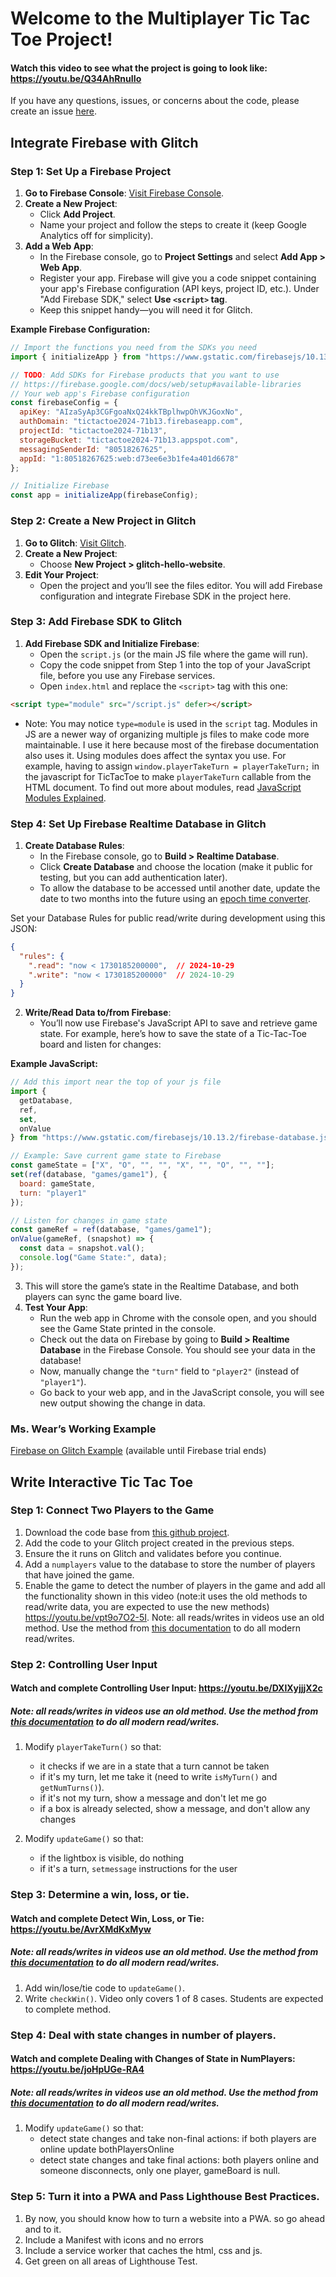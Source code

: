 # Welcome to the Multiplayer Tic Tac Toe Project! 

#### Watch this video to see what the project is going to look like: <https://youtu.be/Q34AhRnuIIo> 

If you have any questions, issues, or concerns about the code, please create an issue [here](https://github.com/lwear/FirebaseTicTacToe/issues/new).

## Integrate Firebase with Glitch



### Step 1: Set Up a Firebase Project

1. **Go to Firebase Console**: [Visit Firebase Console](https://console.firebase.google.com/).
2. **Create a New Project**:
   - Click **Add Project**.
   - Name your project and follow the steps to create it (keep Google Analytics off for simplicity).
3. **Add a Web App**:
   - In the Firebase console, go to **Project Settings** and select **Add App > Web App**.
   - Register your app. Firebase will give you a code snippet containing your app's Firebase configuration (API keys, project ID, etc.). Under "Add Firebase SDK," select **Use `<script>` tag**.
   - Keep this snippet handy—you will need it for Glitch.

**Example Firebase Configuration:**

```javascript
// Import the functions you need from the SDKs you need
import { initializeApp } from "https://www.gstatic.com/firebasejs/10.13.2/firebase-app.js";

// TODO: Add SDKs for Firebase products that you want to use
// https://firebase.google.com/docs/web/setup#available-libraries
// Your web app's Firebase configuration
const firebaseConfig = {
  apiKey: "AIzaSyAp3CGFgoaNxQ24kkTBplhwpOhVKJGoxNo",
  authDomain: "tictactoe2024-71b13.firebaseapp.com",
  projectId: "tictactoe2024-71b13",
  storageBucket: "tictactoe2024-71b13.appspot.com",
  messagingSenderId: "80518267625",
  appId: "1:80518267625:web:d73ee6e3b1fe4a401d6678"
};

// Initialize Firebase
const app = initializeApp(firebaseConfig);
```
### **Step 2: Create a New Project in Glitch**

1. **Go to Glitch**: [Visit Glitch](https://glitch.com/).  
2. **Create a New Project**:  
   * Choose **New Project \> glitch-hello-website**.  
3. **Edit Your Project**:  
   * Open the project and you’ll see the files editor. You will add Firebase configuration and integrate Firebase SDK in the project here.

### **Step 3: Add Firebase SDK to Glitch**

1. **Add Firebase SDK and Initialize Firebase**:  
   * Open the `script.js` (or the main JS file where the game will run).  
   * Copy the code snippet from Step 1 into the top of your JavaScript file, before you use any Firebase services.
   * Open `index.html` and replace the `<script>` tag with this one:
  ```html
  <script type="module" src="/script.js" defer></script>
  ```

   * Note: You may notice `type=module` is used in the `script` tag.  Modules in JS are a newer way of organizing multiple js files to make code more maintainable.  I use it here because most of the firebase documentation also uses it. Using modules does affect the syntax you use. For example, having to assign `window.playerTakeTurn = playerTakeTurn;` in the javascript for TicTacToe to make `playerTakeTurn` callable from the HTML document.  To find out more about modules, read [JavaScript Modules Explained](https://www.turing.com/kb/javascript-modules).
    
### **Step 4: Set Up Firebase Realtime Database in Glitch**

1. **Create Database Rules**:  
   * In the Firebase console, go to **Build \> Realtime Database**.  
   * Click **Create Database** and choose the location (make it public for testing, but you can add authentication later).
   * To allow the database to be accessed until another date, update the date to two months into the future using an [epoch time converter](https://www.epochconverter.com/).  

Set your Database Rules for public read/write during development using this JSON:  
```json
{
  "rules": {
    ".read": "now < 1730185200000",  // 2024-10-29
    ".write": "now < 1730185200000"  // 2024-10-29
  }
}
```

2. **Write/Read Data to/from Firebase**:  
   * You’ll now use Firebase's JavaScript API to save and retrieve game state. For example, here’s how to save the state of a Tic-Tac-Toe board and listen for changes:

**Example JavaScript:**  
```javascript
// Add this import near the top of your js file
import {
  getDatabase,
  ref,
  set,
  onValue
} from "https://www.gstatic.com/firebasejs/10.13.2/firebase-database.js";

// Example: Save current game state to Firebase
const gameState = ["X", "O", "", "", "X", "", "O", "", ""];
set(ref(database, "games/game1"), {
  board: gameState,
  turn: "player1"
});

// Listen for changes in game state
const gameRef = ref(database, "games/game1");
onValue(gameRef, (snapshot) => {
  const data = snapshot.val();
  console.log("Game State:", data);
});

```

3. This will store the game’s state in the Realtime Database, and both players can sync the game board live.  
4. **Test Your App**:  
   * Run the web app in Chrome with the console open, and you should see the Game State printed in the console.  
   * Check out the data on Firebase by going to **Build \> Realtime Database** in the Firebase Console. You should see your data in the database\!  
   * Now, manually change the `"turn"` field to `"player2"` (instead of `"player1"`).  
   * Go back to your web app, and in the JavaScript console, you will see new output showing the change in data.

  ### Ms. Wear’s Working Example
[Firebase on Glitch Example](https://firebase-on-glitch-example.glitch.me/) (available until Firebase trial ends) 


## Write Interactive Tic Tac Toe
### **Step 1: Connect Two Players to the Game**
   1. Download the code base from [this github project](https://github.com/lwear/FirebaseTicTacToe).
   2. Add the code to your Glitch project created in the previous steps.
   3. Ensure the it runs on Glitch and validates before you continue.
   4. Add a `numplayers` value to the database to store the number of players that have joined the game.
   5. Enable the game to detect the number of players in the game and add all the functionality shown in this video (note:it uses the old methods to read/write data, you are expected to use the new methods) <https://youtu.be/vpt9o7O2-5I>. Note: all reads/writes in videos use an old method. Use the method from [this documentation](https://firebase.google.com/docs/database/web/read-and-write#web-version-9_1) to do all modern read/writes.


### **Step 2: Controlling User Input**
#### Watch and complete **Controlling User Input**: <https://youtu.be/DXlXyjjjX2c>
##### Note: all reads/writes in videos use an old method. Use the method from [this documentation](https://firebase.google.com/docs/database/web/read-and-write#web-version-9_1) to do all modern read/writes.
 1. Modify `playerTakeTurn()` so that: 
    - it checks if we are in a state that a turn cannot be taken
    - if it's my turn, let me take it (need to write `isMyTurn()` and `getNumTurns()`).
    - if it's not my turn, show a message and don't let me go
    - if a box is already selected, show a message, and don't allow any changes
  
 2. Modify `updateGame()` so that:
    - if the lightbox is visible, do nothing
    - if it's a turn, `setmessage` instructions for the user
  
### **Step 3: Determine a win, loss, or tie.**
#### Watch and complete Detect Win, Loss, or Tie: <https://youtu.be/AvrXMdKxMyw> 
##### Note: all reads/writes in videos use an old method. Use the method from [this documentation](https://firebase.google.com/docs/database/web/read-and-write#web-version-9_1) to do all modern read/writes.
 1. Add win/lose/tie code to `updateGame()`.
 2. Write `checkWin()`. Video only covers 1 of 8 cases. Students are expected to complete method.

### **Step 4: Deal with state changes in number of players.**
#### Watch and complete Dealing with Changes of State in NumPlayers: <https://youtu.be/joHpUGe-RA4> 
##### Note: all reads/writes in videos use an old method. Use the method from [this documentation](https://firebase.google.com/docs/database/web/read-and-write#web-version-9_1) to do all modern read/writes.
 1. Modify `updateGame()` so that:
    - detect state changes and take non-final actions: if both players are online update bothPlayersOnline
    - detect state changes and take final actions: both players online and someone disconnects, only one player, gameBoard is null.
      
### **Step 5: Turn it into a PWA and Pass Lighthouse Best Practices.**
 1. By now, you should know how to turn a website into a PWA. so go ahead and to it.
 2. Include a Manifest with icons and no errors
 3. Include a service worker that caches the html, css and js.
 4. Get green on all areas of Lighthouse Test.

